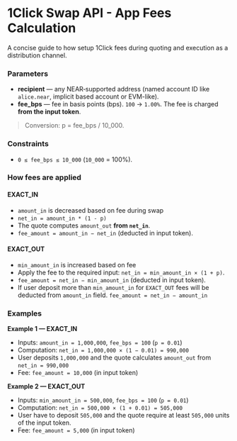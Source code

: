 # 1Click Swap API - App Fees Calculation

A concise guide to how setup 1Click fees during quoting and execution as a distribution channel.

### Parameters

* **recipient** — any NEAR‑supported address (named account ID like `alice.near`, implicit based account or EVM-like).
* **fee\_bps** — fee in basis points (bps). `100` → `1.00%`. The fee is charged **from the input token**.

> Conversion: p = fee\_bps / 10\_000.

### Constraints

* `0 ≤ fee_bps ≤ 10_000` (`10_000` = 100%).

### How fees are applied

#### EXACT\_IN

* `amount_in` is decreased based on fee during swap
* `net_in = amount_in * (1 - p)`
* The quote computes `amount_out` **from `net_in`**.
* `fee_amount = amount_in − net_in` (deducted in input token).

#### EXACT\_OUT

* `min_amount_in` is increased based on fee
* Apply the fee to the required input: `net_in = min_amount_in × (1 + p)`.
* `fee_amount = net_in − min_amount_in` (deducted in input token).
* If user deposit more than `min_amount_in` for `EXACT_OUT` fees will be deducted from `amount_in` field. `fee_amount = net_in − amount_in`

### Examples

**Example 1 — EXACT\_IN**

* Inputs: `amount_in = 1,000,000`, `fee_bps = 100` (`p = 0.01`)
* Computation: `net_in = 1,000,000 × (1 − 0.01) = 990,000`
* User deposits `1,000,000` and the quote calculates `amount_out` from `net_in = 990,000`
* Fee: `fee_amount = 10,000` (in input token)

**Example 2 — EXACT\_OUT**

* Inputs: `min_amount_in = 500,000`, `fee_bps = 100` (`p = 0.01`)
* Computation: `net_in = 500,000 × (1 + 0.01) = 505,000`
* User have to deposit `505,000` and the quote require at least `505,000` units of the input token.
* Fee: `fee_amount = 5,000` (in input token)
